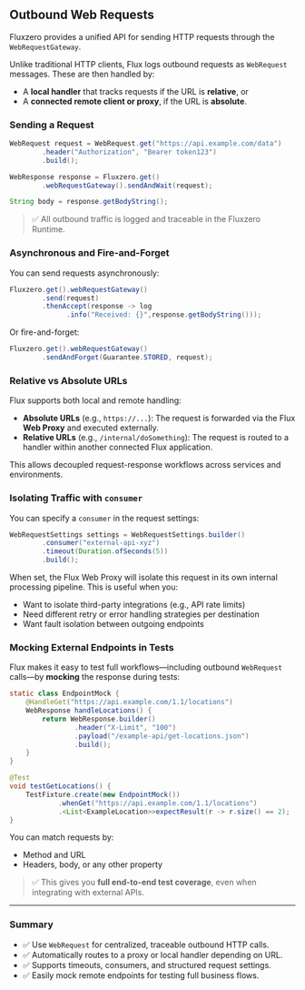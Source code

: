 ## Outbound Web Requests

Fluxzero provides a unified API for sending HTTP requests through the `WebRequestGateway`.

Unlike traditional HTTP clients, Flux logs outbound requests as `WebRequest` messages. These are then handled by:

- A **local handler** that tracks requests if the URL is **relative**, or
- A **connected remote client or proxy**, if the URL is **absolute**.

### Sending a Request

```java
WebRequest request = WebRequest.get("https://api.example.com/data")
        .header("Authorization", "Bearer token123")
        .build();

WebResponse response = Fluxzero.get()
        .webRequestGateway().sendAndWait(request);

String body = response.getBodyString();
```

> ✅ All outbound traffic is logged and traceable in the Fluxzero Runtime.

### Asynchronous and Fire-and-Forget

You can send requests asynchronously:

[//]: # (@formatter:off)
```java
Fluxzero.get().webRequestGateway()
        .send(request)
        .thenAccept(response -> log
              .info("Received: {}",response.getBodyString()));
```
[//]: # (@formatter:off)

Or fire-and-forget:

[//]: # (@formatter:off)
```java
Fluxzero.get().webRequestGateway()
        .sendAndForget(Guarantee.STORED, request);
```
[//]: # (@formatter:on)

### Relative vs Absolute URLs

Flux supports both local and remote handling:

- **Absolute URLs** (e.g., `https://...`): The request is forwarded via the Flux **Web Proxy** and executed externally.
- **Relative URLs** (e.g., `/internal/doSomething`): The request is routed to a handler within another connected Flux
  application.

This allows decoupled request-response workflows across services and environments.

### Isolating Traffic with `consumer`

You can specify a `consumer` in the request settings:

```java
WebRequestSettings settings = WebRequestSettings.builder()
        .consumer("external-api-xyz")
        .timeout(Duration.ofSeconds(5))
        .build();
```

When set, the Flux Web Proxy will isolate this request in its own internal processing pipeline. This is useful when you:

- Want to isolate third-party integrations (e.g., API rate limits)
- Need different retry or error handling strategies per destination
- Want fault isolation between outgoing endpoints

### Mocking External Endpoints in Tests

Flux makes it easy to test full workflows—including outbound `WebRequest` calls—by **mocking** the response during
tests:

```java
static class EndpointMock {
    @HandleGet("https://api.example.com/1.1/locations")
    WebResponse handleLocations() {
        return WebResponse.builder()
                .header("X-Limit", "100")
                .payload("/example-api/get-locations.json")
                .build();
    }
}

@Test
void testGetLocations() {
    TestFixture.create(new EndpointMock())
            .whenGet("https://api.example.com/1.1/locations")
            .<List<ExampleLocation>>expectResult(r -> r.size() == 2);
}
```

You can match requests by:

- Method and URL
- Headers, body, or any other property

> ✅ This gives you **full end-to-end test coverage**, even when integrating with external APIs.

---

### Summary

- ✅ Use `WebRequest` for centralized, traceable outbound HTTP calls.
- ✅ Automatically routes to a proxy or local handler depending on URL.
- ✅ Supports timeouts, consumers, and structured request settings.
- ✅ Easily mock remote endpoints for testing full business flows.